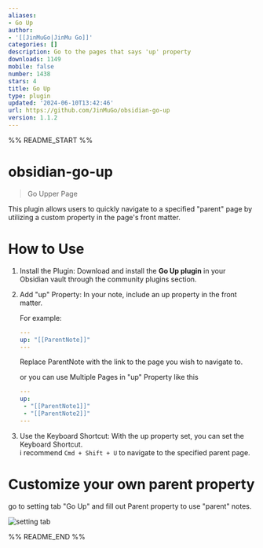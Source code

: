 ```yaml
---
aliases:
- Go Up
author:
- '[[JinMuGo|JinMu Go]]'
categories: []
description: Go to the pages that says 'up' property
downloads: 1149
mobile: false
number: 1438
stars: 4
title: Go Up
type: plugin
updated: '2024-06-10T13:42:46'
url: https://github.com/JinMuGo/obsidian-go-up
version: 1.1.2
---
```


%% README_START %%

# obsidian-go-up

> Go Upper Page

This plugin allows users to quickly navigate to a specified "parent" page by utilizing a custom property in the page's front matter.

# How to Use

1. Install the Plugin: Download and install the **Go Up plugin** in your Obsidian vault through the community plugins section.
2. Add "up" Property: In your note, include an up property in the front matter. <br/>

    For example:

    ```yaml
    ---
    up: "[[ParentNote]]"
    ---
    ```

    Replace ParentNote with the link to the page you wish to navigate to. <br/>

    or you can use Multiple Pages in "up" Property like this <br />

    ```yaml
    ---
    up:
     - "[[ParentNote1]]"
     - "[[ParentNote2]]"
    ---
    ```

3. Use the Keyboard Shortcut: With the up property set, you can set the Keyboard Shortcut. <br />
   i recommend `Cmd + Shift + U` to navigate to the specified parent page.


# Customize your own parent property

go to setting tab "Go Up" and fill out Parent property to use "parent" notes.

![setting tab](https://raw.githubusercontent.com/JinMuGo/obsidian-go-up/HEAD/public/setting.png)


%% README_END %%